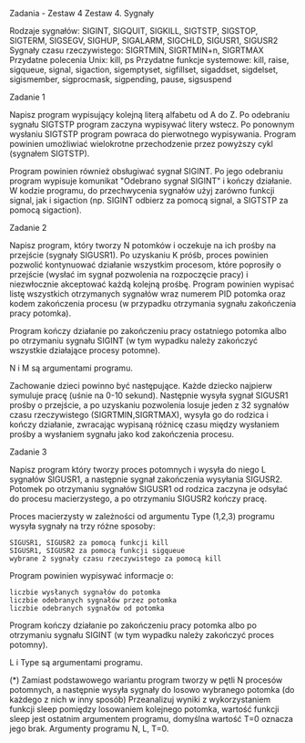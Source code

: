 Zadania - Zestaw 4
Zestaw 4. Sygnały

Rodzaje sygnałów: SIGINT, SIGQUIT, SIGKILL, SIGTSTP, SIGSTOP, SIGTERM, SIGSEGV, SIGHUP, SIGALARM, SIGCHLD, SIGUSR1, SIGUSR2
Sygnały czasu rzeczywistego: SIGRTMIN, SIGRTMIN+n, SIGRTMAX
Przydatne polecenia Unix: kill, ps
Przydatne funkcje systemowe: kill, raise, sigqueue, signal, sigaction, sigemptyset, sigfillset, sigaddset, sigdelset, sigismember, sigprocmask, sigpending, pause, sigsuspend

Zadanie 1

Napisz program wypisujący kolejną literą alfabetu od A do Z. Po odebraniu sygnału SIGTSTP program zaczyna wypisywać litery wstecz. Po ponownym wysłaniu SIGTSTP program powraca do pierwotnego wypisywania. Program powinien umożliwiać wielokrotne przechodzenie przez powyższy cykl (sygnałem SIGTSTP).

Program powinien również obsługiwać sygnał SIGINT. Po jego odebraniu program wypisuje komunikat "Odebrano sygnał SIGINT" i kończy działanie. W kodzie programu, do przechwycenia sygnałów użyj zarówno funkcji signal, jak i sigaction (np. SIGINT odbierz za pomocą signal, a SIGTSTP za pomocą sigaction).

Zadanie 2

Napisz program, który tworzy N potomków i oczekuje na ich prośby na przejście (sygnały SIGUSR1). Po uzyskaniu K próśb, proces powinien pozwolić kontynuować działanie wszystkim procesom, które poprosiły o przejście (wysłać im sygnał pozwolenia na rozpoczęcie pracy) i niezwłocznie akceptować każdą kolejną prośbę. Program powinien wypisać listę wszystkich otrzymanych sygnałów wraz numerem PID potomka oraz kodem zakończenia procesu (w przypadku otrzymania sygnału zakończenia pracy potomka).

Program kończy działanie po zakończeniu pracy ostatniego potomka albo po otrzymaniu sygnału SIGINT (w tym wypadku należy zakończyć wszystkie działające procesy potomne).

N i M są argumentami programu.

Zachowanie dzieci powinno być następujące. Każde dziecko najpierw symuluje pracę (uśnie na 0-10 sekund). Następnie wysyła sygnał SIGUSR1 prośby o przejście, a po uzyskaniu pozwolenia losuje jeden z 32 sygnałów czasu rzeczywistego  (SIGRTMIN,SIGRTMAX), wysyła go do rodzica i kończy działanie, zwracając wypisaną różnicę czasu między wysłaniem prośby a wysłaniem sygnału jako kod zakończenia procesu.

Zadanie 3

Napisz program który tworzy proces potomnych i wysyła do niego L sygnałów SIGUSR1, a następnie sygnał zakończenia wysyłania SIGUSR2. Potomek po otrzymaniu sygnałów SIGUSR1 od rodzica zaczyna je odsyłać do procesu macierzystego, a po otrzymaniu SIGUSR2 kończy pracę.

Proces macierzysty w zależności od argumentu Type (1,2,3) programu wysyła sygnały na trzy różne sposoby:

    SIGUSR1, SIGUSR2 za pomocą funkcji kill
    SIGUSR1, SIGUSR2 za pomocą funkcji sigqueue
    wybrane 2 sygnały czasu rzeczywistego za pomocą kill

Program powinien wypisywać informacje o:

    liczbie wysłanych sygnałów do potomka
    liczbie odebranych sygnałów przez potomka
    liczbie odebranych sygnałów od potomka

Program kończy działanie po zakończeniu pracy potomka albo po otrzymaniu sygnału SIGINT (w tym wypadku należy zakończyć proces potomny).

L i Type są argumentami programu.

(*) Zamiast podstawowego wariantu program tworzy w pętli N procesów potomnych, a następnie wysyła sygnały do losowo wybranego potomka (do każdego z nich w inny sposób) Przeanalizuj wyniki z wykorzystaniem funkcji sleep pomiędzy losowaniem kolejnego potomka, wartość funkcji sleep jest ostatnim argumentem programu, domyślna wartość T=0 oznacza jego brak. Argumenty programu N, L, T=0.
